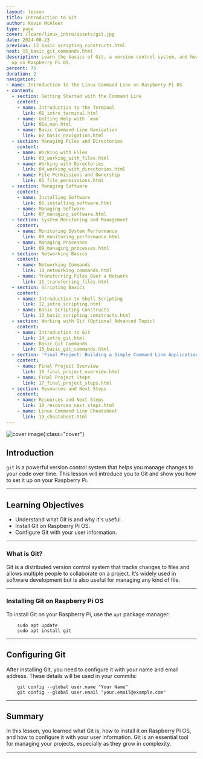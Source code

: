```yaml
---
layout: lesson
title: Introduction to Git
author: Kevin McAleer
type: page
cover: /learn/linux_intro/assets/git.jpg
date: 2024-08-23
previous: 13_basic_scripting_constructs.html
next: 15_basic_git_commands.html
description: Learn the basics of Git, a version control system, and how to set it
  up on Raspberry Pi OS.
percent: 75
duration: 2
navigation:
- name: Introduction to the Linux Command Line on Raspberry Pi OS
- content:
  - section: Getting Started with the Command Line
    content:
    - name: Introduction to the Terminal
      link: 01_intro_terminal.html
    - name: Getting Help with `man`
      link: 01a_man.html
    - name: Basic Command Line Navigation
      link: 02_basic_navigation.html
  - section: Managing Files and Directories
    content:
    - name: Working with Files
      link: 03_working_with_files.html
    - name: Working with Directories
      link: 04_working_with_directories.html
    - name: File Permissions and Ownership
      link: 05_file_permissions.html
  - section: Managing Software
    content:
    - name: Installing Software
      link: 06_installing_software.html
    - name: Managing Software
      link: 07_managing_software.html
  - section: System Monitoring and Management
    content:
    - name: Monitoring System Performance
      link: 08_monitoring_performance.html
    - name: Managing Processes
      link: 09_managing_processes.html
  - section: Networking Basics
    content:
    - name: Networking Commands
      link: 10_networking_commands.html
    - name: Transferring Files Over a Network
      link: 11_transferring_files.html
  - section: Scripting Basics
    content:
    - name: Introduction to Shell Scripting
      link: 12_intro_scripting.html
    - name: Basic Scripting Constructs
      link: 13_basic_scripting_constructs.html
  - section: Working with Git (Optional Advanced Topic)
    content:
    - name: Introduction to Git
      link: 14_intro_git.html
    - name: Basic Git Commands
      link: 15_basic_git_commands.html
  - section: 'Final Project: Building a Simple Command Line Application'
    content:
    - name: Final Project Overview
      link: 16_final_project_overview.html
    - name: Final Project Steps
      link: 17_final_project_steps.html
  - section: Resources and Next Steps
    content:
    - name: Resources and Next Steps
      link: 18_resources_next_steps.html
    - name: Linux Command Line Cheatsheet
      link: 19_cheatsheet.html
---
```



![cover image]({{page.cover}}){:class="cover"}

## Introduction

`git` is a powerful version control system that helps you manage changes to your code over time. This lesson will introduce you to Git and show you how to set it up on your Raspberry Pi.

---

## Learning Objectives

- Understand what Git is and why it's useful.
- Install Git on Raspberry Pi OS.
- Configure Git with your user information.

---

### What is Git?

Git is a distributed version control system that tracks changes to files and allows multiple people to collaborate on a project. It’s widely used in software development but is also useful for managing any kind of file.

---

### Installing Git on Raspberry Pi OS

To install Git on your Raspberry Pi, use the `apt` package manager:

        sudo apt update
        sudo apt install git

---

## Configuring Git

After installing Git, you need to configure it with your name and email address. These details will be used in your commits:

        git config --global user.name "Your Name"
        git config --global user.email "your.email@example.com"

---

## Summary

In this lesson, you learned what Git is, how to install it on Raspberry Pi OS, and how to configure it with your user information. Git is an essential tool for managing your projects, especially as they grow in complexity.

---
